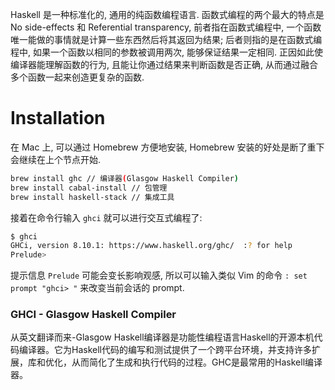 Haskell 是一种标准化的, 通用的纯函数编程语言. 函数式编程的两个最大的特点是 No side-effects 和  Referential transparency, 前者指在函数式编程中, 一个函数唯一能做的事情就是计算一些东西然后将其返回为结果; 后者则指的是在函数式编程中, 如果一个函数以相同的参数被调用两次, 能够保证结果一定相同. 正因如此使编译器能理解函数的行为, 且能让你通过结果来判断函数是否正确, 从而通过融合多个函数一起来创造更复杂的函数. 

# Installation

在 Mac 上, 可以通过 Homebrew 方便地安装, Homebrew 安装的好处是断了重下会继续在上个节点开始.

```bash
brew install ghc // 编译器(Glasgow Haskell Compiler)
brew install cabal-install // 包管理
brew install haskell-stack // 集成工具
```

接着在命令行输入 `ghci` 就可以进行交互式编程了:

```bash
$ ghci
GHCi, version 8.10.1: https://www.haskell.org/ghc/  :? for help
Prelude>
```

提示信息 `Prelude` 可能会变长影响观感, 所以可以输入类似 Vim 的命令 `: set prompt "ghci> "` 来改变当前会话的 prompt.

### GHCI - Glasgow Haskell Compiler

从英文翻译而来-Glasgow Haskell编译器是功能性编程语言Haskell的开源本机代码编译器。它为Haskell代码的编写和测试提供了一个跨平台环境，并支持许多扩展，库和优化，从而简化了生成和执行代码的过程。GHC是最常用的Haskell编译器。 
